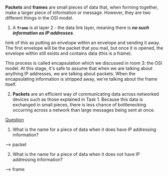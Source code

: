 
**Packets** and **frames** are small pieces of data that, when forming together, make a larger piece of information or message. However, they are two different things in the OSI model.


1. A **`frame`** is at layer 2 - the data link layer, meaning there is **_no such information as IP addresses_**.

hink of this as putting an envelope within an envelope and sending it away. The first envelope will be the packet that you mail, but once it is opened, the envelope within still exists and contains data (this is a frame).

This process is called encapsulation which we discussed in room 3: the OSI model. At this stage, it's safe to assume that when we are talking about anything IP addresses, we are talking about packets. When the encapsulating information is stripped away, we're talking about the frame itself.


2. **Packets** are an efficient way of communicating data across networked devices such as those explained in Task 1. Because this data is exchanged in small pieces, there is less chance of bottlenecking occurring across a network than large messages being sent at once.

<ins>Question</ins>


1. What is the name for a piece of data when it does have IP addressing information?

--> packet

2. What is the name for a piece of data when it does not have IP addressing information?

--> frame

